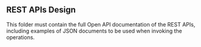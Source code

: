 ## REST APIs Design

This folder must contain the full Open API documentation of the REST APIs, including examples of JSON documents to be used when invoking the operations.
